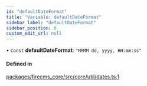 ```yaml
---
id: "defaultDateFormat"
title: "Variable: defaultDateFormat"
sidebar_label: "defaultDateFormat"
sidebar_position: 0
custom_edit_url: null
---
```


• `Const` **defaultDateFormat**: ``"MMMM dd, yyyy, HH:mm:ss"``

#### Defined in

[packages/firecms_core/src/core/util/dates.ts:1](https://github.com/FireCMSco/firecms/blob/d45f3739/packages/firecms_core/src/core/util/dates.ts#L1)
